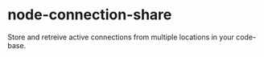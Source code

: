 node-connection-share
=====================

Store and retreive active connections from multiple locations in your code-base.
